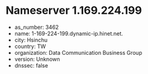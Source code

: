 # Nameserver 1.169.224.199

* as_number: 3462
* name: 1-169-224-199.dynamic-ip.hinet.net.
* city: Hsinchu
* country: TW
* organization: Data Communication Business Group
* version: Unknown
* dnssec: false
